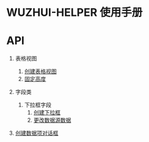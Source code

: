 # WUZHUI-HELPER 使用手册

# API

1. 表格视图

   1. [创建表格视图](#grid-view/index)
   1. [固定高度](#grid-view/header-pin)

1. 字段类

   1. 下拉框字段
      1. [创建下拉框](#fields/dropdown/create)
      2. [更改数据源数据](#fields/dropdown/data-source)

1. [创建数据项对话框](#create-data-item-dialog/index)
